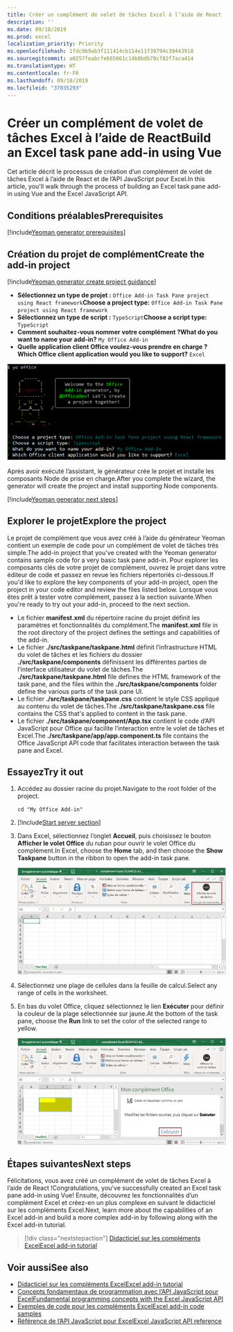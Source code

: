 ```yaml
---
title: Créer un complément de volet de tâches Excel à l’aide de React
description: ''
ms.date: 09/18/2019
ms.prod: excel
localization_priority: Priority
ms.openlocfilehash: 1fdc9b9ab3f111414cb114e11f39794c39443918
ms.sourcegitcommit: a0257feabcfe665061c14b8bdb70cf82f7aca414
ms.translationtype: HT
ms.contentlocale: fr-FR
ms.lasthandoff: 09/18/2019
ms.locfileid: "37035293"
---
```

# <a name="build-an-excel-task-pane-add-in-using-react"></a><span data-ttu-id="60ae0-102">Créer un complément de volet de tâches Excel à l’aide de React</span><span class="sxs-lookup"><span data-stu-id="60ae0-102">Build an Excel task pane add-in using Vue</span></span>

<span data-ttu-id="60ae0-103">Cet article décrit le processus de création d’un complément de volet de tâches Excel à l’aide de React et de l’API JavaScript pour Excel.</span><span class="sxs-lookup"><span data-stu-id="60ae0-103">In this article, you'll walk through the process of building an Excel task pane add-in using Vue and the Excel JavaScript API.</span></span>

## <a name="prerequisites"></a><span data-ttu-id="60ae0-104">Conditions préalables</span><span class="sxs-lookup"><span data-stu-id="60ae0-104">Prerequisites</span></span>

[!include[Yeoman generator prerequisites](../includes/quickstart-yo-prerequisites.md)]

## <a name="create-the-add-in-project"></a><span data-ttu-id="60ae0-105">Création du projet de complément</span><span class="sxs-lookup"><span data-stu-id="60ae0-105">Create the add-in project</span></span>

[!include[Yeoman generator create project guidance](../includes/yo-office-command-guidance.md)]

- <span data-ttu-id="60ae0-106">**Sélectionnez un type de projet :** `Office Add-in Task Pane project using React framework`</span><span class="sxs-lookup"><span data-stu-id="60ae0-106">**Choose a project type:** `Office Add-in Task Pane project using React framework`</span></span>
- <span data-ttu-id="60ae0-107">**Sélectionnez un type de script :** `TypeScript`</span><span class="sxs-lookup"><span data-stu-id="60ae0-107">**Choose a script type:** `TypeScript`</span></span>
- <span data-ttu-id="60ae0-108">**Comment souhaitez-vous nommer votre complément ?**</span><span class="sxs-lookup"><span data-stu-id="60ae0-108">**What do you want to name your add-in?**</span></span> `My Office Add-in`
- <span data-ttu-id="60ae0-109">**Quelle application client Office voulez-vous prendre en charge ?**</span><span class="sxs-lookup"><span data-stu-id="60ae0-109">**Which Office client application would you like to support?**</span></span> `Excel`

![Générateur Yeoman](../images/yo-office-excel-react-2.png)

<span data-ttu-id="60ae0-111">Après avoir exécuté l’assistant, le générateur crée le projet et installe les composants Node de prise en charge.</span><span class="sxs-lookup"><span data-stu-id="60ae0-111">After you complete the wizard, the generator will create the project and install supporting Node components.</span></span>

[!include[Yeoman generator next steps](../includes/yo-office-next-steps.md)]

## <a name="explore-the-project"></a><span data-ttu-id="60ae0-112">Explorer le projet</span><span class="sxs-lookup"><span data-stu-id="60ae0-112">Explore the project</span></span>

<span data-ttu-id="60ae0-113">Le projet de complément que vous avez créé à l’aide du générateur Yeoman contient un exemple de code pour un complément de volet de tâches très simple.</span><span class="sxs-lookup"><span data-stu-id="60ae0-113">The add-in project that you've created with the Yeoman generator contains sample code for a very basic task pane add-in.</span></span> <span data-ttu-id="60ae0-114">Pour explorer les composants clés de votre projet de complément, ouvrez le projet dans votre éditeur de code et passez en revue les fichiers répertoriés ci-dessous.</span><span class="sxs-lookup"><span data-stu-id="60ae0-114">If you'd like to explore the key components of your add-in project, open the project in your code editor and review the files listed below.</span></span> <span data-ttu-id="60ae0-115">Lorsque vous êtes prêt à tester votre complément, passez à la section suivante.</span><span class="sxs-lookup"><span data-stu-id="60ae0-115">When you're ready to try out your add-in, proceed to the next section.</span></span>

- <span data-ttu-id="60ae0-116">Le fichier **manifest.xml** du répertoire racine du projet définit les paramètres et fonctionnalités du complément.</span><span class="sxs-lookup"><span data-stu-id="60ae0-116">The **manifest.xml** file in the root directory of the project defines the settings and capabilities of the add-in.</span></span>
- <span data-ttu-id="60ae0-117">Le fichier **./src/taskpane/taskpane.html** définit l’infrastructure HTML du volet de tâches et les fichiers du dossier **./src/taskpane/components** définissent les différentes parties de l’interface utilisateur du volet de tâches.</span><span class="sxs-lookup"><span data-stu-id="60ae0-117">The **./src/taskpane/taskpane.html** file defines the HTML framework of the task pane, and the files within the **./src/taskpane/components** folder define the various parts of the task pane UI.</span></span>
- <span data-ttu-id="60ae0-118">Le fichier **./src/taskpane/taskpane.css** contient le style CSS appliqué au contenu du volet de tâches.</span><span class="sxs-lookup"><span data-stu-id="60ae0-118">The **./src/taskpane/taskpane.css** file contains the CSS that's applied to content in the task pane.</span></span>
- <span data-ttu-id="60ae0-119">Le fichier **./src/taskpane/component/App.tsx** contient le code d’API JavaScript pour Office qui facilite l’interaction entre le volet de tâches et Excel.</span><span class="sxs-lookup"><span data-stu-id="60ae0-119">The **./src/taskpane/app/app.component.ts** file contains the Office JavaScript API code that facilitates interaction between the task pane and Excel.</span></span>

## <a name="try-it-out"></a><span data-ttu-id="60ae0-120">Essayez</span><span class="sxs-lookup"><span data-stu-id="60ae0-120">Try it out</span></span>

1. <span data-ttu-id="60ae0-121">Accédez au dossier racine du projet.</span><span class="sxs-lookup"><span data-stu-id="60ae0-121">Navigate to the root folder of the project.</span></span>

    ```command&nbsp;line
    cd "My Office Add-in"
    ```

2. [!include[Start server section](../includes/quickstart-yo-start-server-excel.md)] 

3. <span data-ttu-id="60ae0-122">Dans Excel, sélectionnez l’onglet **Accueil**, puis choisissez le bouton **Afficher le volet Office** du ruban pour ouvrir le volet Office du complément.</span><span class="sxs-lookup"><span data-stu-id="60ae0-122">In Excel, choose the **Home** tab, and then choose the **Show Taskpane** button in the ribbon to open the add-in task pane.</span></span>

    ![Bouton Complément Excel](../images/excel-quickstart-addin-3b.png)

4. <span data-ttu-id="60ae0-124">Sélectionnez une plage de cellules dans la feuille de calcul.</span><span class="sxs-lookup"><span data-stu-id="60ae0-124">Select any range of cells in the worksheet.</span></span>

5. <span data-ttu-id="60ae0-125">En bas du volet Office, cliquez sélectionnez le lien **Exécuter** pour définir la couleur de la plage sélectionnée sur jaune.</span><span class="sxs-lookup"><span data-stu-id="60ae0-125">At the bottom of the task pane, choose the **Run** link to set the color of the selected range to yellow.</span></span>

    ![Complément Excel](../images/excel-quickstart-addin-3c.png)

## <a name="next-steps"></a><span data-ttu-id="60ae0-127">Étapes suivantes</span><span class="sxs-lookup"><span data-stu-id="60ae0-127">Next steps</span></span>

<span data-ttu-id="60ae0-128">Félicitations, vous avez créé un complément de volet de tâches Excel à l’aide de React !</span><span class="sxs-lookup"><span data-stu-id="60ae0-128">Congratulations, you've successfully created an Excel task pane add-in using Vue!</span></span> <span data-ttu-id="60ae0-129">Ensuite, découvrez les fonctionnalités d’un complément Excel et créez-en un plus complexe en suivant le didacticiel sur les compléments Excel.</span><span class="sxs-lookup"><span data-stu-id="60ae0-129">Next, learn more about the capabilities of an Excel add-in and build a more complex add-in by following along with the Excel add-in tutorial.</span></span>

> [!div class="nextstepaction"]
> [<span data-ttu-id="60ae0-130">Didacticiel sur les compléments Excel</span><span class="sxs-lookup"><span data-stu-id="60ae0-130">Excel add-in tutorial</span></span>](../tutorials/excel-tutorial.md)

## <a name="see-also"></a><span data-ttu-id="60ae0-131">Voir aussi</span><span class="sxs-lookup"><span data-stu-id="60ae0-131">See also</span></span>

* [<span data-ttu-id="60ae0-132">Didacticiel sur les compléments Excel</span><span class="sxs-lookup"><span data-stu-id="60ae0-132">Excel add-in tutorial</span></span>](../tutorials/excel-tutorial-create-table.md)
* [<span data-ttu-id="60ae0-133">Concepts fondamentaux de programmation avec l’API JavaScript pour Excel</span><span class="sxs-lookup"><span data-stu-id="60ae0-133">Fundamental programming concepts with the Excel JavaScript API</span></span>](../excel/excel-add-ins-core-concepts.md)
* [<span data-ttu-id="60ae0-134">Exemples de code pour les compléments Excel</span><span class="sxs-lookup"><span data-stu-id="60ae0-134">Excel add-in code samples</span></span>](https://developer.microsoft.com/office/gallery/?filterBy=Samples,Excel)
* [<span data-ttu-id="60ae0-135">Référence de l’API JavaScript pour Excel</span><span class="sxs-lookup"><span data-stu-id="60ae0-135">Excel JavaScript API reference</span></span>](/office/dev/add-ins/reference/overview/excel-add-ins-reference-overview)
